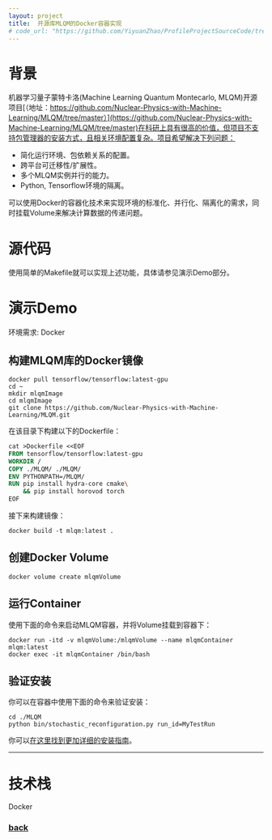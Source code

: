 ```yaml
---
layout: project
title:  开源库MLQM的Docker容器实现
# code_url: "https://github.com/YiyuanZhao/ProfileProjectSourceCode/tree/main/shellScriptAutomation"
---
```


# 背景
机器学习量子蒙特卡洛(Machine Learning Quantum Montecarlo, MLQM)开源项目[（地址：https://github.com/Nuclear-Physics-with-Machine-Learning/MLQM/tree/master）](https://github.com/Nuclear-Physics-with-Machine-Learning/MLQM/tree/master)在科研上具有很高的价值，但项目不支持包管理器的安装方式，且相关环境配置复杂。项目希望解决下列问题：

 - 简化运行环境、包依赖关系的配置。
 - 跨平台可迁移性/扩展性。
 - 多个MLQM实例并行的能力。
 - Python, Tensorflow环境的隔离。

可以使用Docker的容器化技术来实现环境的标准化、并行化、隔离化的需求，同时挂载Volume来解决计算数据的传递问题。

# 源代码
使用简单的Makefile就可以实现上述功能，具体请参见演示Demo部分。

# 演示Demo
环境需求: Docker

## 构建MLQM库的Docker镜像

```shell
docker pull tensorflow/tensorflow:latest-gpu
cd ~
mkdir mlqmImage
cd mlqmImage
git clone https://github.com/Nuclear-Physics-with-Machine-Learning/MLQM.git
```

在该目录下构建以下的Dockerfile：

```Dockerfile
cat >Dockerfile <<EOF
FROM tensorflow/tensorflow:latest-gpu
WORKDIR /
COPY ./MLQM/ ./MLQM/
ENV PYTHONPATH=/MLQM/
RUN pip install hydra-core cmake\
    && pip install horovod torch
EOF
```

接下来构建镜像：

```shell
docker build -t mlqm:latest .
```

## 创建Docker Volume

```shell
docker volume create mlqmVolume
```

## 运行Container
使用下面的命令来启动MLQM容器，并将Volume挂载到容器下：

```shell
docker run -itd -v mlqmVolume:/mlqmVolume --name mlqmContainer mlqm:latest
docker exec -it mlqmContainer /bin/bash
```

## 验证安装
你可以在容器中使用下面的命令来验证安装：

```shell
cd ./MLQM
python bin/stochastic_reconfiguration.py run_id=MyTestRun
```

你可以[在这里找到更加详细的安装指南](./dockerImageMlqmInstallInstruction)。

* * *

# 技术栈
Docker

### [back](/)